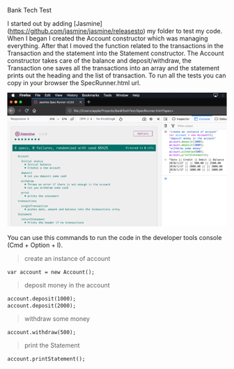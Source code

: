 Bank Tech Test

I started out by adding [Jasmine] (https://github.com/jasmine/jasmine/releasesto) my folder to test my code.
When I began I created the Account constructor which was managing everything.
After that I moved the function related to the transactions in the Transaction and the statement into the Statement constructor.
The Account constructor takes care of the balance and deposit/withdraw, the Transaction one saves all the transactions into an array and the statement prints out the heading and the list of transaction.
To run all the tests you can copy in your browser the SpecRunner.html url.

![alt text](https://github.com/lucafrancesc/BankTechTest/blob/master/Screenshot%202019-01-15%20at%2015.29.05.png)

You can use this commands to run the code in the developer tools console (Cmd + Option + I).

>create an instance of account
```
var account = new Account();
```

>deposit money in the account
```
account.deposit(1000);
account.deposit(2000);
```

>withdraw some money
```
account.withdraw(500);
```

>print the Statement
```
account.printStatement();
```
